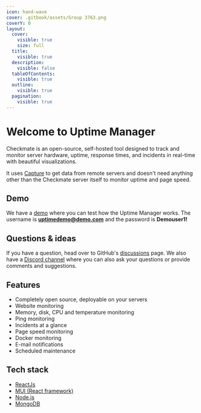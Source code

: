 ```yaml
---
icon: hand-wave
cover: .gitbook/assets/Group 3763.png
coverY: 0
layout:
  cover:
    visible: true
    size: full
  title:
    visible: true
  description:
    visible: false
  tableOfContents:
    visible: true
  outline:
    visible: true
  pagination:
    visible: true
---
```


# Welcome to Uptime Manager

Checkmate is an open-source, self-hosted tool designed to track and monitor server hardware, uptime, response times, and incidents in real-time with beautiful visualizations.

It uses [Capture](https://github.com/bluewave-labs/capture) to get data from remote servers and doesn't need anything other than the Checkmate server itself to monitor uptime and page speed.

## Demo

We have a [demo](https://checkmate-demo.bluewavelabs.ca) where you can test how the Uptime Manager works. The username is **uptimedemo@demo.com** and the password is **Demouser1!**

## Questions & ideas

If you have a question, head over to GitHub's [discussions](https://github.com/bluewave-labs/bluewave-uptime/discussions) page.  We also have a [Discord channel](https://discord.com/invite/NAb6H3UTjK) where you can also ask your questions or provide comments and suggestions.

## Features

* Completely open source, deployable on your servers
* Website monitoring
* Memory, disk, CPU and temperature monitoring
* Ping monitoring
* Incidents at a glance
* Page speed monitoring
* Docker monitoring
* E-mail notifications
* Scheduled maintenance&#x20;

## Tech stack

* [ReactJs](https://react.dev/)
* [MUI (React framework)](https://mui.com/)
* [Node.js](https://nodejs.org/en)
* [MongoDB](https://mongodb.com)
